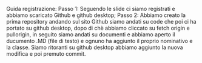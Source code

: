 Guida registrazione:
Passo 1: Seguendo le slide ci siamo registrati e abbiamo scaricato Github e github desktop;
Passo 2: Abbiamo creato la prima repository andando sul sito Github siamo andati su code che poi ci ha portato su github desktop, dopo di chè abbiamo cliccato su fetch origin e pullorigin, in seguito siamo andati su documenti e abbiamo aperto il ducumento .MD (file di testo) e ognuno ha aggiunto il proprio nominativo e la classe. Siamo ritoranti su github desktop abbiamo aggiunto la nuova modifica e poi premuto commit.
 